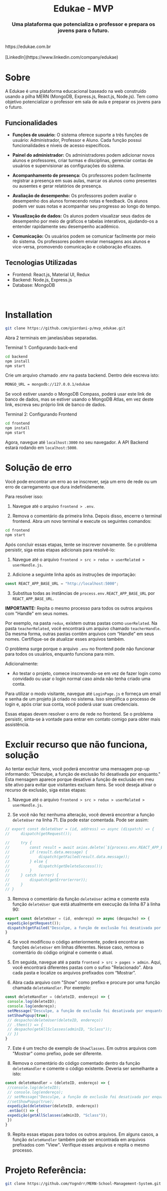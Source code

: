 <h1 align="center">
    Edukae - MVP
</h1>

<h3 align="center">
Uma plataforma que potencializa o professor e prepara os jovens para o futuro.
</h3>

<br>
https://edukae.com.br
<br><br>
[LinkedIn](https://www.linkedin.com/company/edukae)

# Sobre

A Edukae é uma plataforma educacional baseado na web construído usando a pilha MERN (MongoDB, Express.js, React.js, Node.js). Tem como objetivo potencializar o professor em sala de aula e preparar os jovens para o futuro.

## Funcionalidades

- **Funções de usuário:** O sistema oferece suporte a três funções de usuário: Administrador, Professor e Aluno. Cada função possui funcionalidades e níveis de acesso específicos.

- **Painel do administrador:** Os administradores podem adicionar novos alunos e professores, criar turmas e disciplinas, gerenciar contas de usuários e supervisionar as configurações do sistema.

- **Acompanhamento de presença:** Os professores podem facilmente registrar a presença em suas aulas, marcar os alunos como presentes ou ausentes e gerar relatórios de presença.

- **Avaliação de desempenho:** Os professores podem avaliar o desempenho dos alunos fornecendo notas e feedback. Os alunos podem ver suas notas e acompanhar seu progresso ao longo do tempo.

- **Visualização de dados:** Os alunos podem visualizar seus dados de desempenho por meio de gráficos e tabelas interativos, ajudando-os a entender rapidamente seu desempenho acadêmico.

- **Comunicação:** Os usuários podem se comunicar facilmente por meio do sistema. Os professores podem enviar mensagens aos alunos e vice-versa, promovendo comunicação e colaboração eficazes.

## Tecnologias Utilizadas

- Frontend: React.js, Material UI, Redux
- Backend: Node.js, Express.js
- Database: MongoDB

<br>

# Installation

```sh
git clone https://github.com/giordani-p/mvp_edukae.git
```
Abra 2 terminais em janelas/abas separadas.

Terminal 1: Configurando back-end
```sh
cd backend
npm install
npm start
```

Crie um arquivo chamado .env na pasta backend.
Dentro dele escreva isto:

```sh
MONGO_URL = mongodb://127.0.0.1/edukae
```
Se você estiver usando o MongoDB Compass, poderá usar este link de banco de dados, mas se estiver usando o MongoDB Atlas, em vez deste link, escreva seu próprio link de banco de dados.

Terminal 2: Configurando Frontend
```sh
cd frontend
npm install
npm start
```
Agora, navegue até `localhost:3000` no seu navegador.
A API Backend estará rodando em `localhost:5000`.
<br>
# Solução de erro

Você pode encontrar um erro ao se inscrever, seja um erro de rede ou um erro de carregamento que dura indefinidamente.

Para resolver isso:

1. Navegue até o arquivo `frontend > .env`.

2. Remova o comentário da primeira linha. Depois disso, encerre o terminal frontend. Abra um novo terminal e execute os seguintes comandos:
```sh
cd frontend
npm start
```
Após concluir essas etapas, tente se inscrever novamente. Se o problema persistir, siga estas etapas adicionais para resolvê-lo:

1. Navegue até o arquivo `frontend > src > redux > userRelated > userHandle.js`.

2. Adicione a seguinte linha após as instruções de importação:

```javascript
const REACT_APP_BASE_URL = "http://localhost:5000";
```

3. Substitua todas as instâncias de `process.env.REACT_APP_BASE_URL` por `REACT_APP_BASE_URL`.

**IMPORTANTE:** Repita o mesmo processo para todos os outros arquivos com "Handle" em seus nomes.

Por exemplo, na pasta `redux`, existem outras pastas como `userRelated`. Na pasta `teacherRelated`, você encontrará um arquivo chamado `teacherHandle`. Da mesma forma, outras pastas contêm arquivos com “Handle” em seus nomes. Certifique-se de atualizar esses arquivos também.

O problema surge porque o arquivo `.env` no frontend pode não funcionar para todos os usuários, enquanto funciona para mim.

Adicionalmente:

- Ao testar o projeto, comece inscrevendo-se em vez de fazer login como convidado ou usar o login normal caso ainda não tenha criado uma conta.

 Para utilizar o modo visitante, navegue até `LoginPage.js` e forneça um email e senha de um projeto já criado no sistema. Isso simplifica o processo de login e, após criar sua conta, você poderá usar suas credenciais.

Essas etapas devem resolver o erro de rede no frontend. Se o problema persistir, sinta-se à vontade para entrar em contato comigo para obter mais assistência.

# Excluir recurso que não funciona, solução

Ao tentar excluir itens, você poderá encontrar uma mensagem pop-up informando: "Desculpe, a função de exclusão foi desativada por enquanto." Esta mensagem aparece porque desativei a função de exclusão em meu site ativo para evitar que visitantes excluam itens. Se você deseja ativar o recurso de exclusão, siga estas etapas:

1. Navegue até o arquivo `frontend > src > redux > userRelated > userHandle.js`.

2. Se você não fez nenhuma alteração, você deverá encontrar a função `deleteUser` na linha 71. Ela pode estar comentada. Pode ser assim:

```javascript
// export const deleteUser = (id, address) => async (dispatch) => {
//     dispatch(getRequest());

//     try {
//         const result = await axios.delete(`${process.env.REACT_APP_BASE_URL}/${address}/${id}`);
//         if (result.data.message) {
//             dispatch(getFailed(result.data.message));
//         } else {
//             dispatch(getDeleteSuccess());
//         }
//     } catch (error) {
//         dispatch(getError(error));
//     }
// }
```

3. Remova o comentário da função `deleteUser` acima e comente esta função `deleteUser` que está atualmente em execução da linha 87 à linha 90:

```javascript
export const deleteUser = (id, endereço) => async (despacho) => {
 expedição(getRequest());
 dispatch(getFailed("Desculpe, a função de exclusão foi desativada por enquanto."));
}
```

4. Se você modificou o código anteriormente, poderá encontrar as funções `deleteUser` em linhas diferentes. Nesse caso, remova o comentário do código original e comente o atual.

5. Em seguida, navegue até a pasta `frontend > src > pages > admin`. Aqui, você encontrará diferentes pastas com o sufixo "Relacionado". Abra cada pasta e localize os arquivos prefixados com “Mostrar”.

6. Abra cada arquivo com "Show" como prefixo e procure por uma função chamada `deleteHandler`. Por exemplo:

```javascript
const deleteHandler = (deleteID, endereço) => {
 console.log(deleteID);
 console.log(endereço);
 setMessage("Desculpe, a função de exclusão foi desativada por enquanto.");
 setShowPopup(true);
 // despacho(deleteUser(deleteID, endereço))
 // .then(() => {
 // despacho(getAllSclasses(adminID, "Sclass"));
 // })
}
```

7. Este é um trecho de exemplo de `ShowClasses`. Em outros arquivos com "Mostrar" como prefixo, pode ser diferente.

8. Remova o comentário do código comentado dentro da função `deleteHandler` e comente o código existente. Deveria ser semelhante a isto:

```javascript
const deleteHandler = (deleteID, endereço) => {
 //console.log(deleteID);
 // console.log(endereço);
 // setMessage("Desculpe, a função de exclusão foi desativada por enquanto.");
 //setShowPopup(true);
 expedição(deleteUser(deleteID, endereço))
 .então(() => {
 expedição(getAllSclasses(adminID, "Sclass"));
 })
}
```

9. Repita essas etapas para todos os outros arquivos. Em alguns casos, a função `deleteHandler` também pode ser encontrada em arquivos prefixados com "View". Verifique esses arquivos e repita o mesmo processo.


# Projeto Referência: 
```sh
git clone https://github.com/Yogndrr/MERN-School-Management-System.git
```